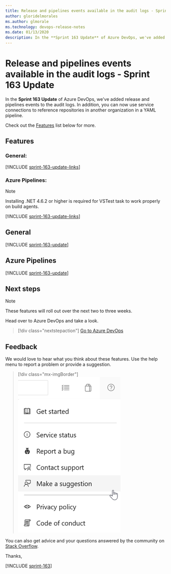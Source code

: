 ```yaml
---
title: Release and pipelines events available in the audit logs - Sprint 163 Update
author: gloridelmorales
ms.author: glmorale
ms.technology: devops-release-notes
ms.date: 01/13/2020
description: In the **Sprint 163 Update** of Azure DevOps, we've added release and pipelines events to the audit logs..
---
```


# Release and pipelines events available in the audit logs - Sprint 163 Update

In the **Sprint 163 Update** of Azure DevOps, we've added release and pipelines events to the audit logs. In addition, you can now use service connections to reference repositories in another organization in a YAML pipeline. 

Check out the [Features](#features) list below for more.

## Features

### General:

[!INCLUDE [sprint-163-update-links](includes/general/sprint-163-update-links.md)]

### Azure Pipelines:

> [!NOTE]
> Installing .NET 4.6.2 or higher is required for VSTest task to work properly on build agents.

[!INCLUDE [sprint-163-update-links](includes/pipelines/sprint-163-update-links.md)]

## General

[!INCLUDE [sprint-163-update](includes/general/sprint-163-update.md)]

## Azure Pipelines

[!INCLUDE [sprint-163-update](includes/pipelines/sprint-163-update.md)]

## Next steps

> [!NOTE]
> These features will roll out over the next two to three weeks.

Head over to Azure DevOps and take a look.

> [!div class="nextstepaction"]
> [Go to Azure DevOps](https://go.microsoft.com/fwlink/?LinkId=307137&campaign=o~msft~docs~product-vsts~release-notes)

## Feedback

We would love to hear what you think about these features. Use the help menu to report a problem or provide a suggestion.

> [!div class="mx-imgBorder"]
> ![Make a suggestion](../media/make-a-suggestion.png)

You can also get advice and your questions answered by the community on [Stack Overflow](https://stackoverflow.com/questions/tagged/azure-devops).

Thanks,

[!INCLUDE [sprint-163](includes/signer/sprint-163.md)]

